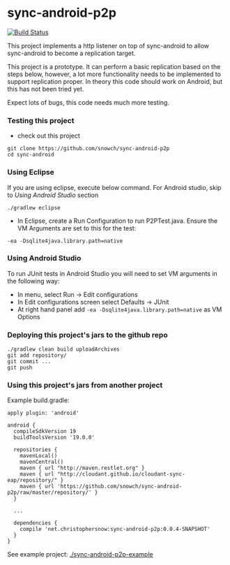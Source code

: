 # sync-android-p2p

[![Build Status](https://travis-ci.org/snowch/sync-android-p2p.png?branch=master)](https://travis-ci.org/snowch/sync-android-p2p)

This project implements a http listener on top of sync-android to allow sync-android to become a replication target.

This project is a prototype.  It can perform a basic replication based on the steps below, however, a lot more functionality needs to be implemented to support replication proper.  In theory this code should work on Android, but this has not been tried yet.

Expect lots of bugs, this code needs much more testing.

### Testing this project

- check out this project
```
git clone https://github.com/snowch/sync-android-p2p
cd sync-android
```

### Using Eclipse

If you are using eclipse, execute below command. For Android studio, skip to *Using Android Studio* section

```
./gradlew eclipse
```

- In Eclipse, create a Run Configuration to run P2PTest.java.  Ensure the VM Arguments are set to this for the test:

```
-ea -Dsqlite4java.library.path=native
```

### Using Android Studio

To run JUnit tests in Android Studio you will need to set VM arguments in the following way:

- In menu, select Run -> Edit configurations
- In Edit configurations screen select Defaults -> JUnit
- At right hand panel add ```-ea -Dsqlite4java.library.path=native``` as VM Options

### Deploying this project's jars to the github repo

```
./gradlew clean build uploadArchives
git add repository/
git commit ...
git push 
```

### Using this project's jars from another project 

Example build.gradle:


```
apply plugin: 'android'

android {
  compileSdkVersion 19
  buildToolsVersion '19.0.0'

  repositories {
    mavenLocal()
    mavenCentral()
    maven { url "http://maven.restlet.org" }
    maven { url "http://cloudant.github.io/cloudant-sync-eap/repository/" }
    maven { url 'https://github.com/snowch/sync-android-p2p/raw/master/repository/' }
  }

  ...
    
  dependencies {
    compile 'net.christophersnow:sync-android-p2p:0.0.4-SNAPSHOT'
  }
}
```

See example project: [./sync-android-p2p-example](./sync-android-p2p-example)
